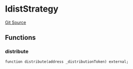 # IdistStrategy
[Git Source](https://github.com/Stake-for-Ukraine/sfu-savax/blob/1e5f9b7d7b2ef6672dfad852e7feb508635caac7/src/interfaces/IdistStrategy.sol)


## Functions
### distribute


```solidity
function distribute(address _distributionToken) external;
```

